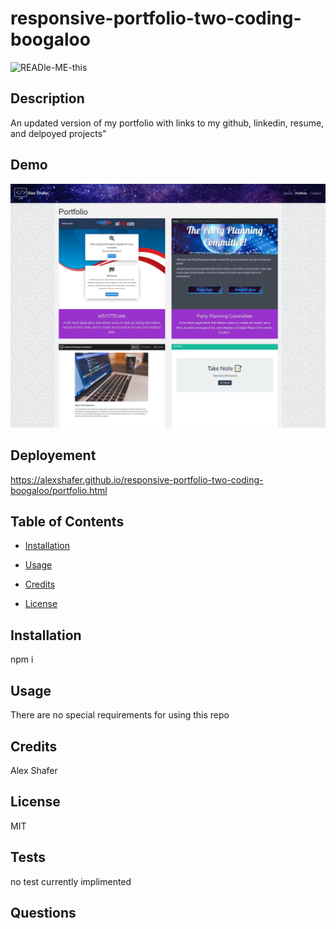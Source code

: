 #  responsive-portfolio-two-coding-boogaloo

![READle-ME-this](https://img.shields.io/github/last-commit/AlexShafer/responsive-portfolio-two-coding-boogaloo)

## Description

An updated version of my portfolio with links to my github, linkedin, resume, and delpoyed projects"

## Demo

![Demo](assets/images/demo.jpg)

## Deployement

https://alexshafer.github.io/responsive-portfolio-two-coding-boogaloo/portfolio.html

## Table of Contents

* [Installation](#installation)

* [Usage](#usage)

* [Credits](#credits)

* [License](#license)

## Installation

npm i

## Usage

There are no special requirements for using this repo

## Credits

Alex Shafer

## License

MIT

## Tests

no test currently implimented

## Questions
